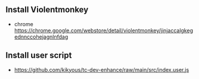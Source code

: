 ## Install Violentmonkey
* chrome
https://chrome.google.com/webstore/detail/violentmonkey/jinjaccalgkegednnccohejagnlnfdag

## Install user script
* https://github.com/kikyous/tc-dev-enhance/raw/main/src/index.user.js